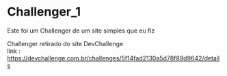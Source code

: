# Challenger_1
Este foi um Challenger de um site simples que eu fiz

Challenger retirado do site DevChallenge <br>
link : https://devchallenge.com.br/challenges/5f14fad2130a5d78f89d9642/details


